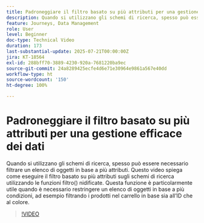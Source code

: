 ```yaml
---
title: Padroneggiare il filtro basato su più attributi per una gestione efficace dei dati
description: Quando si utilizzano gli schemi di ricerca, spesso può essere necessario filtrare un elenco di oggetti in base a più attributi. Questo video spiega come eseguire il filtro basato su più attributi sugli schemi di ricerca utilizzando le funzioni filtro() nidificate. Questa funzione è particolarmente utile quando è necessario restringere un elenco di oggetti in base a più condizioni, ad esempio filtrando i prodotti nel carrello in base sia all’ID che al colore.
feature: Journeys, Data Management
role: User
level: Beginner
doc-type: Technical Video
duration: 173
last-substantial-update: 2025-07-21T00:00:00Z
jira: KT-18564
exl-id: 288bff70-3889-4230-920a-7681220ba9ec
source-git-commit: 24a8289425ecfe4d6e71e30964e9861a567e40dd
workflow-type: ht
source-wordcount: '150'
ht-degree: 100%

---
```


# Padroneggiare il filtro basato su più attributi per una gestione efficace dei dati

Quando si utilizzano gli schemi di ricerca, spesso può essere necessario filtrare un elenco di oggetti in base a più attributi. Questo video spiega come eseguire il filtro basato su più attributi sugli schemi di ricerca utilizzando le funzioni filtro() nidificate. Questa funzione è particolarmente utile quando è necessario restringere un elenco di oggetti in base a più condizioni, ad esempio filtrando i prodotti nel carrello in base sia all’ID che al colore.

>[!VIDEO](https://video.tv.adobe.com/v/3469312/?learn=on&enablevpops)
